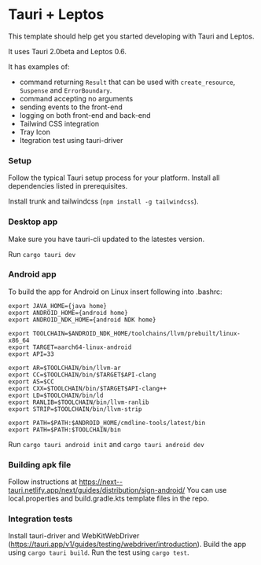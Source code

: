 # Tauri + Leptos

This template should help get you started developing with Tauri and Leptos. 

It uses Tauri 2.0beta and Leptos 0.6.

It has examples of:

* command returning `Result` that can be used with `create_resource`, `Suspense` and `ErrorBoundary`.
* command accepting no arguments
* sending events to the front-end
* logging on both front-end and back-end
* Tailwind CSS integration
* Tray Icon
* Itegration test using tauri-driver

### Setup

Follow the typical Tauri setup process for your platform. Install all dependencies listed in prerequisites.

Install trunk and tailwindcss (`npm install -g tailwindcss`).


### Desktop app


Make sure you have tauri-cli updated to the latestes version.

Run `cargo tauri dev`

### Android app

To build the app for Android on Linux insert following into .bashrc:

```
export JAVA_HOME={java home}
export ANDROID_HOME={android home}
export ANDROID_NDK_HOME={android NDK home}

export TOOLCHAIN=$ANDROID_NDK_HOME/toolchains/llvm/prebuilt/linux-x86_64
export TARGET=aarch64-linux-android
export API=33

export AR=$TOOLCHAIN/bin/llvm-ar
export CC=$TOOLCHAIN/bin/$TARGET$API-clang
export AS=$CC
export CXX=$TOOLCHAIN/bin/$TARGET$API-clang++
export LD=$TOOLCHAIN/bin/ld
export RANLIB=$TOOLCHAIN/bin/llvm-ranlib
export STRIP=$TOOLCHAIN/bin/llvm-strip

export PATH=$PATH:$ANDROID_HOME/cmdline-tools/latest/bin
export PATH=$PATH:$TOOLCHAIN/bin
```


Run `cargo tauri android init` and `cargo tauri android dev`

### Building apk file

Follow instructions at https://next--tauri.netlify.app/next/guides/distribution/sign-android/
You can use local.properties and build.gradle.kts template files in the repo.

### Integration tests

Install tauri-driver and WebKitWebDriver (https://tauri.app/v1/guides/testing/webdriver/introduction). Build the app using `cargo tauri build`. Run the test using `cargo test`. 
